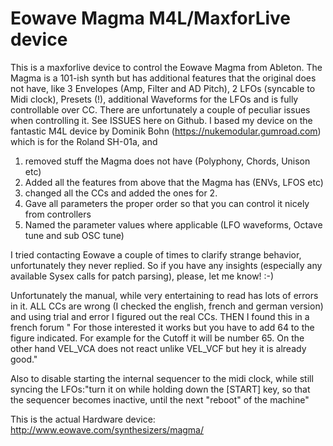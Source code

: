 # Eowave Magma M4L/MaxforLive device
This is a maxforlive device to control the Eowave Magma from Ableton. The Magma is a 101-ish synth but has additional features that the original does not have, like 3 Envelopes (Amp, Filter and AD Pitch), 2 LFOs (syncable to Midi clock), Presets (!), additional Waveforms for the LFOs and is fully controllable over CC.
There are unfortunately a couple of peculiar issues when controlling it. See ISSUES here on Github.
I based my device on the fantastic M4L device by Dominik Bohn (https://nukemodular.gumroad.com) which is for the Roland SH-01a, and 
1. removed stuff the Magma does not have (Polyphony, Chords, Unison etc)
2. Added all the features from above that the Magma has (ENVs, LFOS etc)
3. changed all the CCs and added the ones for 2. 
4. Gave all parameters the proper order so that you can control it nicely from controllers
5. Named the parameter values where applicable (LFO waveforms, Octave tune and sub OSC tune) 

I tried contacting Eowave a couple of times to clarify strange behavior, unfortunately they never replied. So if you have any insights (especially any available Sysex calls for patch parsing), please, let me know! :-)

Unfortunately the manual, while very entertaining to read has lots of errors in it. ALL CCs are wrong (I checked the english, french and german version) and using trial and error I figured out the real CCs. THEN I found this in a french forum "
For those interested it works but you have to add 64 to the figure indicated.
For example for the Cutoff it will be number 65.
On the other hand VEL_VCA does not react unlike VEL_VCF but hey it is already good."

Also to disable starting the internal sequencer to the midi clock, while still syncing the LFOs:"turn it on while holding down the [START] key, so that the sequencer becomes inactive, until the next "reboot" of the machine"

This is the actual Hardware device: http://www.eowave.com/synthesizers/magma/ 

